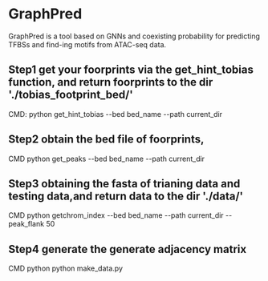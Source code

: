 # GraphPred
 GraphPred is a tool based on GNNs and coexisting probability for predicting TFBSs and find-ing motifs from ATAC-seq data.
## Step1 get your foorprints via the get_hint_tobias function, and return foorprints to the dir './tobias_footprint_bed/'
CMD: python get_hint_tobias --bed bed_name --path current_dir
## Step2 obtain the bed file of foorprints,
CMD python get_peaks --bed bed_name --path current_dir
## Step3 obtaining the fasta of trianing data and testing data,and return data to the dir './data/'
CMD python getchrom_index --bed bed_name --path current_dir --peak_flank 50

## Step4 generate the generate adjacency matrix
CMD python python make_data.py
